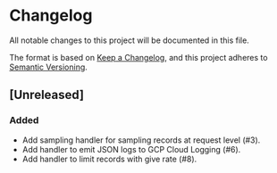 # Changelog

All notable changes to this project will be documented in this file.

The format is based on [Keep a Changelog](https://keepachangelog.com/en/1.0.0/), and this project adheres
to [Semantic Versioning](https://semver.org/spec/v2.0.0.html).

## [Unreleased]

### Added

- Add sampling handler for sampling records at request level (#3).
- Add handler to emit JSON logs to GCP Cloud Logging (#6).
- Add handler to limit records with give rate (#8).

